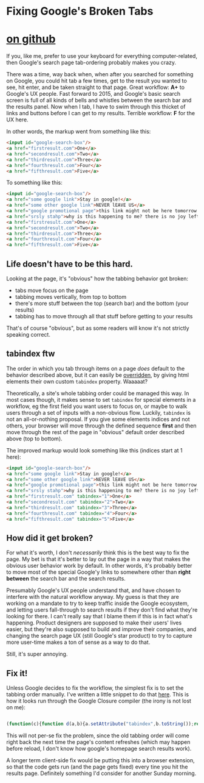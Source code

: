 <title>FIxing Google's Broken Tabs</title>

# Fixing Google's Broken Tabs
# [on github](https://gist.github.com/mbildner/c30fdc6b61d2a2cb19ae)

If you, like me, prefer to use your keyboard for everything computer-related, then Google's search page tab-ordering probably makes you crazy.

There was a time, way back when, when after you searched for something on Google, you could hit tab a few times, get to the result you wanted to see, hit enter, and be taken straight to that page. Great workflow: **A+** to Google's UX people.
Fast forward to 2015, and Google's basic search screen is full of all kinds of bells and whistles between the search bar and the results panel. Now when I tab, I have to swim through this thicket of links and buttons before I can get to my results. Terrible workflow: **F** for the UX here.

In other words, the markup went from something like this:

```HTML
<input id="google-search-box"/>
<a href="firstresult.com">One</a>
<a href="secondresult.com">Two</a>
<a href="thirdresult.com">Three</a>
<a href="fourthresult.com">Four</a>
<a href="fifthresult.com">Five</a>
```

To something like this:

```HTML
<input id="google-search-box"/>
<a href="some google link">Stay in google!</a>
<a href="some other google link">NEVER lEAVE US</a>
<a href="google promotional page">this link might not be here tomorrow lol</a>
<a href="srsly stahp">why is this happening to me? there is no joy left in the world</a>
<a href="firstresult.com">One</a>
<a href="secondresult.com">Two</a>
<a href="thirdresult.com">Three</a>
<a href="fourthresult.com">Four</a>
<a href="fifthresult.com">Five</a>
```


## Life doesn't have to be this hard.

Looking at the page, it's "obvious" how the tabbing behavior got broken:

- tabs move focus on the page
- tabbing moves vertically, from top to bottom
- there's more stuff between the top (search bar) and the bottom (your results)
- tabbing has to move through all that stuff before getting to your results


That's of course "obvious", but as some readers will know it's not strictly speaking correct.

## tabindex ftw

The order in which you tab through items on a page _does_ default to the behavior described above, but it can easily be [overridden](https://developer.mozilla.org/en-US/docs/Web/API/HTMLElement/tabIndex), by giving html elements their own custom `tabindex` property. Waaaaat?

Theoretically, a site's whole tabbing order could be managed this way. In most cases though, it makes sense to set `tabindex` for special elements in a workflow, eg the first field you want users to focus on, or maybe to walk users through a set of inputs with a non-obvious flow. Luckily, `tabindex` is not an all-or-nothing proposal. If you give some elements indices and not others, your browser will move through the defined sequence **first** and then move through the rest of the page in "obvious" default order described above (top to bottom).

The improved markup would look something like this (indices start at 1 here):

```HTML
<input id="google-search-box"/>
<a href="some google link">Stay in google!</a>
<a href="some other google link">NEVER lEAVE US</a>
<a href="google promotional page">this link might not be here tomorrow lol</a>
<a href="srsly stahp">why is this happening to me? there is no joy left in the world</a>
<a href="firstresult.com" tabindex="1">One</a>
<a href="secondresult.com" tabindex="2">Two</a>
<a href="thirdresult.com" tabindex="3">Three</a>
<a href="fourthresult.com" tabindex="4">Four</a>
<a href="fifthresult.com" tabindex="5">Five</a>
```


## How did it get broken?

For what it's worth, I don't *necessarily* think this is the best way to fix the page. My bet is that it's better to lay out the page in a way that makes the obvious user behavior work by default. In other words, it's probably better to move most of the special Google'y links to somewhere other than **right between** the search bar and the search results.

Presumably Google's UX people understand that, and have chosen to interfere with the natural workflow anyway. My guess is that they are working on a mandate to try to keep traffic inside the Google ecosystem, and letting users fall-through to search results if they don't find what they're looking for there. I can't really say that I blame them if this is in fact what's happening. Product designers are supposed to make their users' lives easier, but they're also supposed to build and improve their companies, and changing the search page UX (still Google's star product) to try to capture more user-time makes a ton of sense as a way to do that.

Still, it's super annoying.

## Fix it!

Unless Google decides to fix the workflow, the simplest fix is to set the tabbing order manually. I've written a little snippet to do that [here](https://gist.github.com/mbildner/c30fdc6b61d2a2cb19ae). This is how it looks run through the Google Closure compiler (the irony is not lost on me):

```JavaScript

(function(c){function d(a,b){a.setAttribute("tabindex",b.toString());return b}var e=[].slice.call(c.querySelectorAll("#rso h3 a")),f=e.length;[].slice.call(c.querySelectorAll("[tabindex]")).forEach(function(a){var b=+a.getAttribute("tabindex")+f;d(a,b)});e.forEach(function(a,b){d(a,b+1)})})(document);

```


This will not per-se fix the problem, since the old tabbing order will come right back the next time the page's content refreshes (which may happen before reload, I don't know how google's homepage search results work).

A longer term client-side fix would be putting this into a browser extension, so that the code gets run (and the page gets fixed) every tine you hit the results page. Definitely something I'd consider for another Sunday morning.
